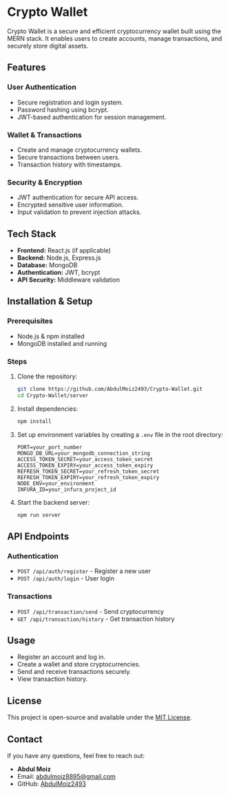 # Crypto Wallet

Crypto Wallet is a secure and efficient cryptocurrency wallet built using the MERN stack. It enables users to create accounts, manage transactions, and securely store digital assets.

## Features

### User Authentication

- Secure registration and login system.
- Password hashing using bcrypt.
- JWT-based authentication for session management.

### Wallet & Transactions

- Create and manage cryptocurrency wallets.
- Secure transactions between users.
- Transaction history with timestamps.

### Security & Encryption

- JWT authentication for secure API access.
- Encrypted sensitive user information.
- Input validation to prevent injection attacks.

## Tech Stack

- **Frontend:** React.js (if applicable)
- **Backend:** Node.js, Express.js
- **Database:** MongoDB
- **Authentication:** JWT, bcrypt
- **API Security:** Middleware validation

## Installation & Setup

### Prerequisites

- Node.js & npm installed
- MongoDB installed and running

### Steps

1. Clone the repository:
   ```bash
   git clone https://github.com/AbdulMoiz2493/Crypto-Wallet.git
   cd Crypto-Wallet/server
   ```
2. Install dependencies:
   ```bash
   npm install
   ```
3. Set up environment variables by creating a `.env` file in the root directory:
   ```plaintext
   PORT=your_port_number
   MONGO_DB_URL=your_mongodb_connection_string
   ACCESS_TOKEN_SECRET=your_access_token_secret
   ACCESS_TOKEN_EXPIRY=your_access_token_expiry
   REFRESH_TOKEN_SECRET=your_refresh_token_secret
   REFRESH_TOKEN_EXPIRY=your_refresh_token_expiry
   NODE_ENV=your_environment
   INFURA_ID=your_infura_project_id
   ```
4. Start the backend server:
   ```bash
   npm run server
   ```

## API Endpoints

### Authentication

- `POST /api/auth/register` - Register a new user
- `POST /api/auth/login` - User login

### Transactions

- `POST /api/transaction/send` - Send cryptocurrency
- `GET /api/transaction/history` - Get transaction history

## Usage

- Register an account and log in.
- Create a wallet and store cryptocurrencies.
- Send and receive transactions securely.
- View transaction history.

## License

This project is open-source and available under the [MIT License](LICENSE).


## Contact
If you have any questions, feel free to reach out:
- **Abdul Moiz**  
- Email: abdulmoiz8895@gmail.com 
- GitHub: [AbdulMoiz2493](https://github.com/AbdulMoiz2493)
 
